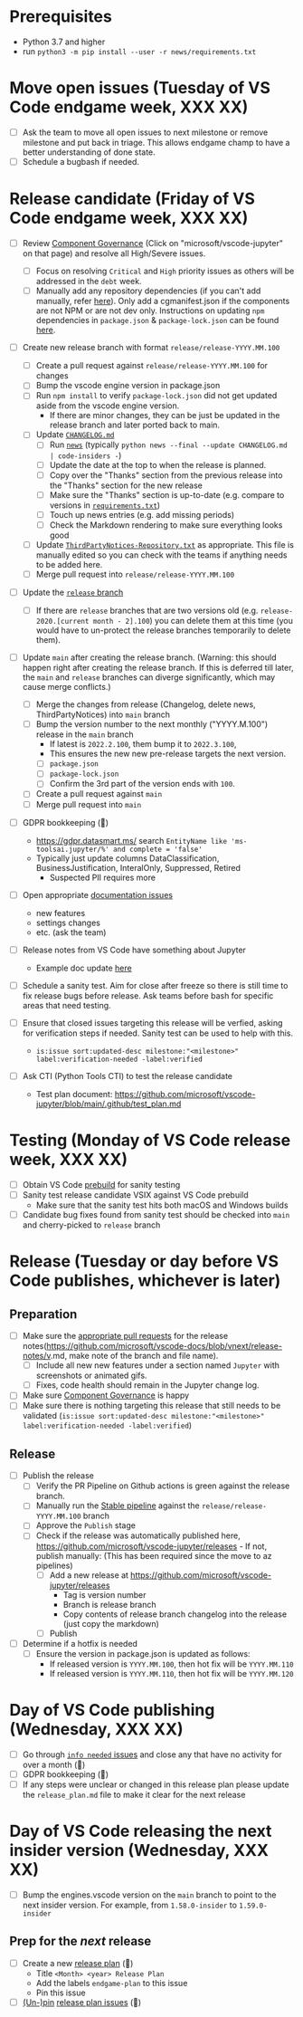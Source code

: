 # Prerequisites

-   Python 3.7 and higher
-   run `python3 -m pip install --user -r news/requirements.txt`

# Move open issues (Tuesday of VS Code endgame week, XXX XX)

- [ ] Ask the team to move all open issues to next milestone or remove milestone and put back in triage. This allows endgame champ to have a better understanding of done state.
- [ ] Schedule a bugbash if needed.

# Release candidate (Friday of VS Code endgame week, XXX XX)

-   [ ] Review [Component Governance](https://dev.azure.com/monacotools/Monaco/_componentGovernance/191876) (Click on "microsoft/vscode-jupyter" on that page) and resolve all High/Severe issues.

    -   [ ] Focus on resolving `Critical` and `High` priority issues as others will be addressed in the `debt` week.
    -   [ ] Manually add any repository dependencies (if you can't add manually, refer [here](https://docs.opensource.microsoft.com/tools/cg/features/cgmanifest/)). Only add a cgmanifest.json if the components are not NPM or are not dev only.
        Instructions on updating `npm` dependencies in `package.json` & `package-lock.json` can be found [here](https://github.com/microsoft/vscode-jupyter/wiki/Resolving-Component-Governance-and-Dependabot-issues-(updating-package-lock.json)).
-   [ ] Create new release branch with format `release/release-YYYY.MM.100`
    -   [ ] Create a pull request against `release/release-YYYY.MM.100` for changes
    -   [ ] Bump the vscode engine version in package.json
    -   [ ] Run `npm install` to verify `package-lock.json` did not get updated aside from the vscode engine version.
        -   If there are minor changes, they can be just be updated in the release branch and later ported back to main.
    -   [ ] Update [`CHANGELOG.md`](https://github.com/Microsoft/vscode-jupyter/blob/main/CHANGELOG.md)
        -   [ ] Run [`news`](https://github.com/Microsoft/vscode-jupyter/tree/main/news) (typically `python news --final --update CHANGELOG.md | code-insiders -`)
        -   [ ] Update the date at the top to when the release is planned.
        -   [ ] Copy over the "Thanks" section from the previous release into the "Thanks" section for the new release
        -   [ ] Make sure the "Thanks" section is up-to-date (e.g. compare to versions in [`requirements.txt`](https://github.com/microsoft/vscode-jupyter/blob/main/requirements.txt))
        -   [ ] Touch up news entries (e.g. add missing periods)
        -   [ ] Check the Markdown rendering to make sure everything looks good
    -   [ ] Update [`ThirdPartyNotices-Repository.txt`](https://github.com/Microsoft/vscode-jupyter/blob/main/ThirdPartyNotices-Repository.txt) as appropriate. This file is manually edited so you can check with the teams if anything needs to be added here.
    -   [ ] Merge pull request into `release/release-YYYY.MM.100`
-   [ ] Update the [`release` branch](https://github.com/microsoft/vscode-jupyter/branches)
    -   [ ] If there are `release` branches that are two versions old (e.g. `release-2020.[current month - 2].100`) you can delete them at this time (you would have to un-protect the release branches temporarily to delete them).
-   [ ] Update `main` after creating the release branch. (Warning: this should happen right after creating the release branch. If this is deferred till later, the `main` and `release` branches can diverge significantly, which may cause merge conflicts.)
    -   [ ] Merge the changes from release (Changelog, delete news, ThirdPartyNotices) into `main` branch
    -   [ ] Bump the version number to the next monthly ("YYYY.M.100") release in the `main` branch
        - If latest is `2022.2.100`, them bump it to `2022.3.100`,
        - This ensures the new new pre-release targets the next version.
        -   [ ] `package.json`
        -   [ ] `package-lock.json`
        -   [ ] Confirm the 3rd part of the version ends with `100`.
    -   [ ] Create a pull request against `main`
    -   [ ] Merge pull request into `main`
-   [ ] GDPR bookkeeping (🤖)
    - https://gdpr.datasmart.ms/ search `EntityName like 'ms-toolsai.jupyter/%' and complete = 'false'`
    - Typically just update columns DataClassification, BusinessJustification, InteralOnly, Suppressed, Retired
        - Suspected PII requires more
-   [ ] Open appropriate [documentation issues](https://github.com/microsoft/vscode-docs/issues?q=is%3Aissue+is%3Aopen+label%3Apython)
    -   new features
    -   settings changes
    -   etc. (ask the team)
-   [ ] Release notes from VS Code have something about Jupyter
    -   Example doc update [here](https://github.com/microsoft/vscode-docs/pull/5256)
-   [ ] Schedule a sanity test. Aim for close after freeze so there is still time to fix release bugs before release. Ask teams before bash for specific areas that need testing.
-   [ ] Ensure that closed issues targeting this release will be verfied, asking for verification steps if needed. Sanity test can be used to help with this.
    -   `is:issue sort:updated-desc milestone:"<milestone>" label:verification-needed -label:verified`
-   [ ] Ask CTI (Python Tools CTI) to test the release candidate
    -   Test plan document: https://github.com/microsoft/vscode-jupyter/blob/main/.github/test_plan.md

# Testing (Monday of VS Code release week, XXX XX)

-  [ ] Obtain VS Code [prebuild](https://builds.code.visualstudio.com/builds/stable) for sanity testing
-  [ ] Sanity test release candidate VSIX against VS Code prebuild
   -   Make sure that the sanity test hits both macOS and Windows builds
-  [ ] Candidate bug fixes found from sanity test should be checked into `main` and cherry-picked to `release` branch

# Release (Tuesday or day before VS Code publishes, whichever is later)

## Preparation

-   [ ] Make sure the [appropriate pull requests](https://github.com/microsoft/vscode-docs/pulls) for the release notes(https://github.com/microsoft/vscode-docs/blob/vnext/release-notes/v<vscode version>.md, make note of the branch and file name).
    - [ ] Include all new new features under a section named `Jupyter` with screenshots or animated gifs.
    - [ ] Fixes, code health should remain in the Jupyter change log.
-   [ ] Make sure [Component Governance](https://dev.azure.com/monacotools/Monaco/_componentGovernance/191876) is happy
-   [ ] Make sure there is nothing targeting this release that still needs to be validated
        (`is:issue sort:updated-desc milestone:"<milestone>" label:verification-needed -label:verified`)

## Release

-   [ ] Publish the release
    -   [ ] Verify the PR Pipeline on Github actions is green against the release branch.
    -   [ ] Manually run the [Stable pipeline](https://dev.azure.com/monacotools/Monaco/_build?definitionId=284) against the `release/release-YYYY.MM.100` branch
    -   [ ] Approve the `Publish` stage
    -   [ ] Check if the release was automatically published here, https://github.com/microsoft/vscode-jupyter/releases - If not, publish manually: (This has been required since the move to az pipelines)
        -   [ ] Add a new release at https://github.com/microsoft/vscode-jupyter/releases
            -   Tag is version number
            -   Branch is release branch
            -   Copy contents of release branch changelog into the release (just copy the markdown)
        -   [ ] Publish
-   [ ] Determine if a hotfix is needed
    -   [ ] Ensure the version in package.json is updated as follows:
        * If released version is `YYYY.MM.100`, then hot fix will be `YYYY.MM.110`
        * If released version is `YYYY.MM.110`, then hot fix will be `YYYY.MM.120`

# Day of VS Code publishing (Wednesday, XXX XX)
-   [ ] Go through [`info needed` issues](https://github.com/Microsoft/vscode-jupyter/issues?q=is%3Aopen+sort%3Aupdated-asc+label%3Ainfo-needed) and close any that have no activity for over a month (🤖)
-   [ ] GDPR bookkeeping (🤖)
-   [ ] If any steps were unclear or changed in this release plan please update the `release_plan.md` file to make it clear for the next release

# Day of VS Code releasing the next insider version (Wednesday, XXX XX)
-   [ ] Bump the engines.vscode version on the `main` branch to point to the next insider version. For example, from `1.58.0-insider` to `1.59.0-insider`

## Prep for the _next_ release

-   [ ] Create a new [release plan](https://raw.githubusercontent.com/microsoft/vscode-jupyter/main/.github/release_plan.md) (🤖)
    * Title `<Month> <year> Release Plan`
    * Add the labels `endgame-plan` to this issue
    * Pin this issue
-   [ ] [(Un-)pin](https://help.github.com/en/articles/pinning-an-issue-to-your-repository) [release plan issues](https://github.com/Microsoft/vscode-jupyter/labels/release-plan) (🤖)
